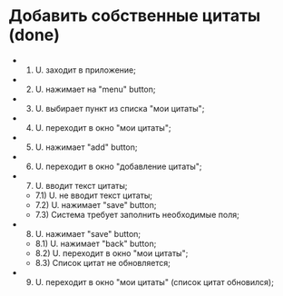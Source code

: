 # Добавить собственные цитаты (done)

* 1) U. заходит в приложение;
* 2) U. нажимает на "menu" button;
* 3) U. выбирает пункт из списка "мои цитаты";
* 4) U. переходит в окно "мои цитаты";
* 5) U. нажимает "add" button;
* 6) U. переходит в окно "добавление цитаты";
* 7) U. вводит текст цитаты;
    * 7.1) U. не вводит текст цитаты; 
    * 7.2) U. нажимает "save" button;
    * 7.3) Система требует заполнить необходимые поля;
* 8) U. нажимает "save" button;
   * 8.1) U. нажимает "back" button;
   * 8.2) U. переходит в окно "мои цитаты";
   * 8.3) Список цитат не обновляется;
* 9) U. переходит в окно "мои цитаты" (список цитат обновился);
